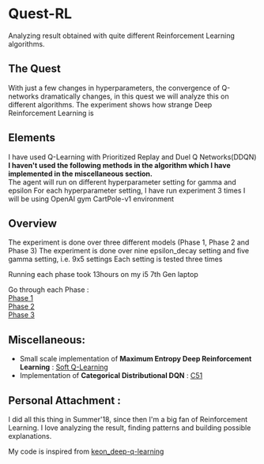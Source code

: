 # Quest-RL
Analyzing result obtained with quite different Reinforcement Learning algorithms.

## The Quest
With just a few changes in hyperparameters, the convergence of Q-networks dramatically changes, in this quest we will analyze this on different algorithms.
The experiment shows how strange Deep Reinforcement Learning is

## Elements
I have used Q-Learning with Prioritized Replay and Duel Q Networks(DDQN) <br>
**I haven't used the following methods in the algorithm which I have implemented in the miscellaneous section.**<br>
The agent will run on different hyperparameter setting for gamma and epsilon
For each hyperparameter setting, I have run experiment 3 times
I will be using OpenAI gym CartPole-v1 environment

## Overview 
The experiment is done over three different models (Phase 1, Phase 2 and Phase 3)
The experiment is done over nine epsilon_decay setting and five gamma setting, i.e. 9x5 settings
Each setting is tested three times

Running each phase took 13hours on my i5 7th Gen laptop

Go through each Phase : <br>
<a href="https://github.com/adityauser/Quest-RL/tree/master/Phase1">Phase 1</a><br>
<a href="https://github.com/adityauser/Quest-RL/tree/master/Phase-2">Phase 2</a><br>
<a href="https://github.com/adityauser/Quest-RL/tree/master/Phase-3">Phase 3</a><br>


## Miscellaneous:
* Small scale implementation of **Maximum Entropy Deep Reinforcement Learning** : <a href="https://github.com/adityauser/Quest-RL/tree/master/Soft Q Learning">Soft Q-Learning</a>
* Implementation of **Categorical Distributional DQN** : <a href="https://github.com/adityauser/Quest-RL/tree/master/Distributional-RL">C51</a>

## Personal Attachment : 
I did all this thing in Summer'18, since then I'm a big fan of Reinforcement Learning. I love analyzing the result, finding patterns and building possible explanations.



My code is inspired from  <a href="https://github.com/keon/deep-q-learning">keon_deep-q-learning</a>
